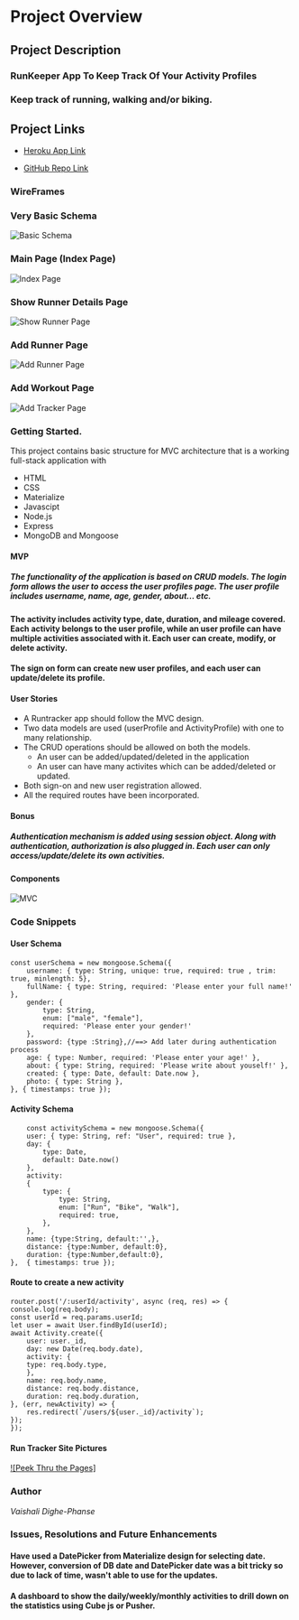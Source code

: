# Project Overview 
## Project Description 
### RunKeeper App To Keep Track Of Your Activity Profiles
### Keep track of running, walking and/or biking.

## Project Links
* [Heroku App Link](https://vdighe-project2.herokuapp.com/)

* [GitHub Repo Link](https://github.com/vdighe/project-2)

### WireFrames
### Very Basic Schema
![Basic Schema](https://github.com/vdighe/project-2/blob/main/public/images/RunTracker.png)

### Main Page (Index Page)
![Index Page](https://github.com/vdighe/project-2/blob/main/public/images/mainPage.png)

### Show Runner Details Page
![Show Runner Page](https://github.com/vdighe/project-2/blob/main/public/images/showUser.png)

### Add Runner Page
![Add Runner Page](https://github.com/vdighe/project-2/blob/main/public/images/AddRunner.png)

### Add Workout Page
![Add Tracker Page](https://github.com/vdighe/project-2/blob/main/public/images/AddTracker.png)

### Getting Started.
This project contains basic structure for MVC architecture that is a working full-stack application with
- HTML
- CSS
- Materialize
- Javascipt
- Node.js
- Express
- MongoDB and Mongoose


#### MVP
##### The functionality of the application is based on CRUD models. The login form allows the user to access the user profiles page. The user profile includes username, name, age, gender, about... etc.
#### The activity includes activity type, date, duration, and mileage covered. Each activity belongs to the user profile, while an user profile can have multiple activities associated with it. Each user can create, modify, or delete activity.
#### The sign on form can create new user profiles, and each user can update/delete its profile.
#### __User Stories__
- A Runtracker app should follow the MVC design.
- Two data models are used (userProfile and ActivityProfile) with one to many relationship.
- The CRUD operations should be allowed on both the models.
    - An user can be added/updated/deleted in the application
    - An user can have many activites which can be added/deleted or updated.
- Both sign-on and new user registration allowed.
- All the required routes have been incorporated.

#### Bonus
##### Authentication mechanism is added using session object. Along with authentication, authorization is also plugged in. Each user can only access/update/delete its own activities.

#### Components
![MVC](https://github.com/vdighe/project-2/blob/main/public/images/MVC.png)

### Code Snippets 
#### User Schema
    const userSchema = new mongoose.Schema({
        username: { type: String, unique: true, required: true , trim: true, minlength: 5},
        fullName: { type: String, required: 'Please enter your full name!' },
        gender: {
            type: String,
            enum: ["male", "female"],
            required: 'Please enter your gender!'
        },
        password: {type :String},//==> Add later during authentication process
        age: { type: Number, required: 'Please enter your age!' },
        about: { type: String, required: 'Please write about youself!' },
        created: { type: Date, default: Date.now },
        photo: { type: String },
    }, { timestamps: true });

#### Activity Schema
        const activitySchema = new mongoose.Schema({
        user: { type: String, ref: "User", required: true },
        day: {
            type: Date,
            default: Date.now()
        },
        activity: 
        {
            type: {
                type: String,
                enum: ["Run", "Bike", "Walk"],
                required: true,
            },
        },
        name: {type:String, default:'',},
        distance: {type:Number, default:0},
        duration: {type:Number,default:0},
    },  { timestamps: true });

#### Route to create a new activity
    router.post('/:userId/activity', async (req, res) => {
    console.log(req.body);
    const userId = req.params.userId;
    let user = await User.findById(userId);
    await Activity.create({
        user: user._id,
        day: new Date(req.body.date),
        activity: {
        type: req.body.type,
        },
        name: req.body.name,
        distance: req.body.distance,
        duration: req.body.duration,
    }, (err, newActivity) => {
        res.redirect(`/users/${user._id}/activity`);
    });
    });

#### Run Tracker Site Pictures
[![Peek Thru the Pages]](https://imgflip.com/gif/4l8lvy)
### Author 
*Vaishali Dighe-Phanse*

### Issues, Resolutions and Future Enhancements
#### Have used a DatePicker from Materialize design for selecting date. However, conversion of DB date and DatePicker date was a bit tricky so due to lack of time, wasn't able to use for the updates.
#### A dashboard to show the daily/weekly/monthly activities to drill down on the statistics using Cube js or Pusher.

